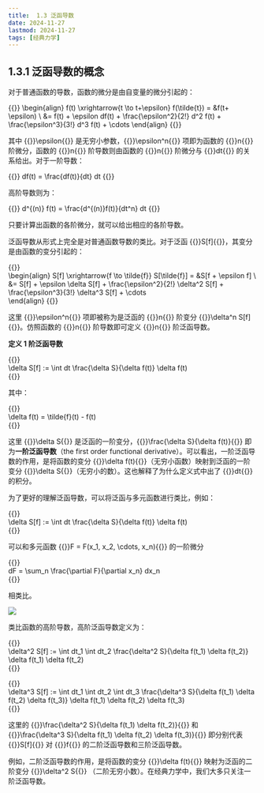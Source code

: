 ```yaml
---
title:  1.3 泛函导数
date: 2024-11-27
lastmod: 2024-11-27
tags: [经典力学]
---
```


## 1.3.1 泛函导数的概念

对于普通函数的导数，函数的微分是由自变量的微分引起的：

{{<latex display="true">}}
\begin{align}
f(t) \xrightarrow{t \to t+\epsilon} f(\tilde{t}) = &f(t+ \epsilon) \\
&= f(t) + \epsilon df(t) + \frac{\epsilon^2}{2!} d^2 f(t) + \frac{\epsilon^3}{3!} d^3 f(t) + \cdots
\end{align}
{{</latex>}}

其中 {{<latex display="false">}}\epsilon{{</latex>}} 是无穷小参数，{{<latex display="false">}}\epsilon^n{{</latex>}} 项即为函数的 {{<latex display="false">}}n{{</latex>}} 阶微分，函数的 {{<latex display="false">}}n{{</latex>}} 阶导数则由函数的 {{<latex display="false">}}n{{</latex>}} 阶微分与 {{<latex display="false">}}dt{{</latex>}} 的关系给出。对于一阶导数：

{{<latex display="true">}}
df(t) = \frac{df(t)}{dt} dt
{{</latex>}}

高阶导数则为：

{{<latex display="true">}}
d^{(n)} f(t) = \frac{d^{(n)}f(t)}{dt^n} dt
{{</latex>}}

只要计算出函数的各阶微分，就可以给出相应的各阶导数。

泛函导数从形式上完全是对普通函数导数的类比。对于泛函 {{<latex display="false">}}S[f]{{</latex>}}，其变分是由函数的变分引起的：

{{<latex display="true">}}  
\begin{align}
S[f] \xrightarrow{f \to \tilde{f}} S[\tilde{f}] = &S[f + \epsilon f] \\  
&= S[f] + \epsilon \delta S[f] + \frac{\epsilon^2}{2!} \delta^2 S[f] + \frac{\epsilon^3}{3!} \delta^3 S[f] + \cdots  
\end{align}
{{</latex>}}

这里 {{<latex display="false">}}\epsilon^n{{</latex>}} 项即被称为是泛函的 {{<latex display="false">}}n{{</latex>}} 阶变分 {{<latex display="false">}}\delta^n S[f]{{</latex>}}。仿照函数的 {{<latex display="false">}}n{{</latex>}} 阶导数即可定义 {{<latex display="false">}}n{{</latex>}} 阶泛函导数。

**定义 1 阶泛函导数**

{{<latex display="true">}}  
\delta S[f] := \int dt \frac{\delta S}{\delta f(t)} \delta f(t)  
{{</latex>}}

其中：

{{<latex display="true">}}  
\delta f(t) = \tilde{f}(t) - f(t)  
{{</latex>}}

这里 {{<latex display="false">}}\delta S{{</latex>}} 是泛函的一阶变分，{{<latex display="false">}}\frac{\delta S}{\delta f(t)}{{</latex>}} 即为**一阶泛函导数**（the first order functional derivative）。可以看出，一阶泛函导数的作用，是将函数的变分 {{<latex display="false">}}\delta f(t){{</latex>}}（无穷小函数）映射到泛函的一阶变分 {{<latex display="false">}}\delta S{{</latex>}}（无穷小的数）。这也解释了为什么定义式中出了 {{<latex display="false">}}dt{{</latex>}} 的积分。

为了更好的理解泛函导数，可以将泛函与多元函数进行类比，例如：

{{<latex display="true">}}  
\delta S[f] := \int dt \frac{\delta S}{\delta f(t)} \delta f(t)  
{{</latex>}}

可以和多元函数 {{<latex display="false">}}F = F(x_1, x_2, \cdots, x_n){{</latex>}} 的一阶微分

{{<latex display="true">}}  
dF = \sum_n \frac{\partial F}{\partial x_n} dx_n  
{{</latex>}}

相类比。

![](/1.png)

类比函数的高阶导数，高阶泛函导数定义为：

{{<latex display="true">}}  
\delta^2 S[f] := \int dt_1 \int dt_2 \frac{\delta^2 S}{\delta f(t_1) \delta f(t_2)} \delta f(t_1) \delta f(t_2)  
{{</latex>}}

{{<latex display="true">}}  
\delta^3 S[f] := \int dt_1 \int dt_2 \int dt_3 \frac{\delta^3 S}{\delta f(t_1) \delta f(t_2) \delta f(t_3)} \delta f(t_1) \delta f(t_2) \delta f(t_3)  
{{</latex>}}

这里的 {{<latex display="false">}}\frac{\delta^2 S}{\delta f(t_1) \delta f(t_2)}{{</latex>}} 和 {{<latex display="false">}}\frac{\delta^3 S}{\delta f(t_1) \delta f(t_2) \delta f(t_3)}{{</latex>}} 
即分别代表 {{<latex display="false">}}S[f]{{</latex>}} 对 {{<latex display="false">}}f{{</latex>}} 的二阶泛函导数和三阶泛函导数。

例如，二阶泛函导数的作用，是将函数的变分 {{<latex display="false">}}\delta f(t){{</latex>}} 映射为泛函的二阶变分 {{<latex display="false">}}\delta^2 S{{</latex>}} 
（二阶无穷小数）。在经典力学中，我们大多只关注一阶泛函导数。


